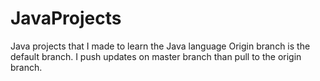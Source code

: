 # JavaProjects
Java projects that I made to learn the Java language
Origin branch is the default branch. I push updates on master branch than pull to the origin branch.
